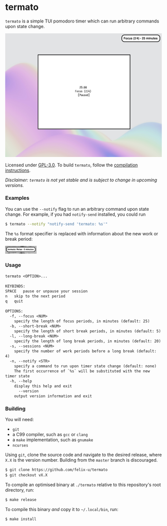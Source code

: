 # termato

`termato` is a simple TUI pomodoro timer which can run arbitrary commands upon state change.

![Screenshot](./screenshot.png)

Licensed under [GPL-3.0](./LICENCE). To build `termato`, follow the [compilation instructions](#building).

*Disclaimer: `termato` is not yet stable and is subject to change in upcoming versions.*

### Examples

You can use the `--notify` flag to run an arbitrary command upon state change. For example, if you had `notify-send`
installed, you could run
```sh
$ termato --notify "notify-send 'termato: %s'"
```
The `%s` format specifier is replaced with information about the new work or break period:

<img src="./notification_screenshot.png" width="20%"/>

### Usage
```
termato <OPTION>...

KEYBINDS:
SPACE	pause or unpause your session
n	skip to the next period
q	quit

OPTIONS:
  -f, --focus <NUM>
	specify the length of focus periods, in minutes (default: 25)
  -b, --short-break <NUM>
	specify the length of short break periods, in minutes (default: 5)
  -l, --long-break <NUM>
	specify the length of long break periods, in minutes (default: 20)
  -s, --sessions <NUM>
	specify the number of work periods before a long break (default: 4)
  -n, --notify <STR>
	specify a command to run upon timer state change (default: none)
	The first occurrence of `%s` will be substituted with the new timer state
  -h, --help
	display this help and exit
      --version
	output version information and exit
```

### Building

You will need:

- `git`
- a C99 compiler, such as `gcc` or `clang`
- a `make` implementation, such as `gnumake`
- `ncurses`

Using `git`, clone the source code and navigate to the desired release, where `X.X` is the version number. Building from
the `master` branch is discouraged.
```sh
$ git clone https://github.com/felix-u/termato
$ git checkout vX.X
```

To compile an optimised binary at `./termato` relative to this repository's root directory, run:
```sh
$ make release
```

To compile this binary *and* copy it to `~/.local/bin`, run:
```sh
$ make install
```

